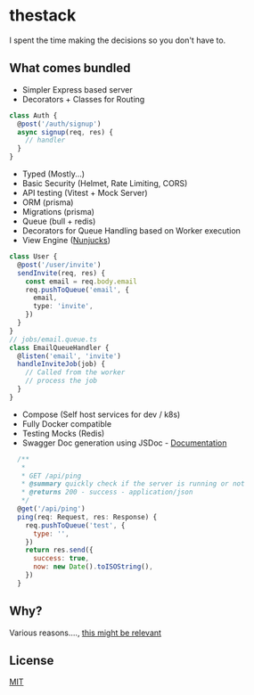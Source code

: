 # thestack

I spent the time making the decisions so you don't have to.

## What comes bundled

- Simpler Express based server
- Decorators + Classes for Routing

```ts
class Auth {
  @post('/auth/signup')
  async signup(req, res) {
    // handler
  }
}
```

- Typed (Mostly...)
- Basic Security (Helmet, Rate Limiting, CORS)
- API testing (Vitest + Mock Server)
- ORM (prisma)
- Migrations (prisma)
- Queue (bull + redis)
- Decorators for Queue Handling based on Worker execution
- View Engine ([Nunjucks](https://mozilla.github.io/nunjucks/))

```ts
class User {
  @post('/user/invite')
  sendInvite(req, res) {
    const email = req.body.email
    req.pushToQueue('email', {
      email,
      type: 'invite',
    })
  }
}
// jobs/email.queue.ts
class EmailQueueHandler {
  @listen('email', 'invite')
  handleInviteJob(job) {
    // Called from the worker
    // process the job
  }
}
```

- Compose (Self host services for dev / k8s)
- Fully Docker compatible
- Testing Mocks (Redis)
- Swagger Doc generation using JSDoc -
  [Documentation](https://brikev.github.io/express-jsdoc-swagger-docs/#/)

```js
  /**
   *
   * GET /api/ping
   * @summary quickly check if the server is running or not
   * @returns 200 - success - application/json
   */
  @get('/api/ping')
  ping(req: Request, res: Response) {
    req.pushToQueue('test', {
      type: '',
    })
    return res.send({
      success: true,
      now: new Date().toISOString(),
    })
  }
```

## Why?

Various reasons....,
[this might be relevant](https://reaper.is/writing/20230516-ignoring-backend-productivity)

## License

[MIT](/LICENSE)
